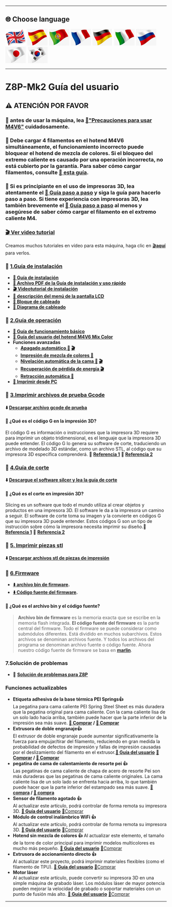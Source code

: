 [M4V6CAUTION]: https://github.com/ZONESTAR3D/Upgrade-kit-guide/blob/main/HOTEND/M4/M4_V6/M4V6_Precaution.md
[LOADFILAMENT]: https://github.com/ZONESTAR3D/Z8P/blob/main/Z8P-MK2/2-Operation_Guide/readme.md#load-filaments
[Z8PMK2VIDEO]: https://github.com/ZONESTAR3D/Z8P/blob/main/Z8P-MK2/6-VideoTutorial
[INSTALLATION_PDF]: https://github.com/ZONESTAR3D/Z8P/tree/main/Z8P-MK2/Z8PMK2_Installation_and_quick_use_guide.pdf
[INSTALLATION_VIDEO]: https://youtu.be/-oieO7U0LCc
[AUTOSUTDOWN_VIDEO]: https://youtu.be/SJLpmJL-tG4
[AUTOLEVELING_VIDEO]: https://youtu.be/Zoyl6PybsUk
[POWERLOSS_VIDEO]: https://youtu.be/f-PpasByiiE
[GCDOE_REF1]: https://beginner3dprinting.com/what-is-g-code-in-3d-printing/
[GCDOE_REF2]: https://www.reprap.org/wiki/G-code
[SLICING_REF1]: https://loveandrobots.com/what-is-slicing-in-3d-printing/
[SLICING_REF2]: https://en.wikipedia.org/wiki/Slicer_(3D_printing)
[Z8PFIRMWARE]: https://github.com/ZONESTAR3D/Firmware/tree/master/Z8/Z8P
[SOURCECODE]: https://github.com/ZONESTAR3D/source-code-for-3d-printer
[Z8P_FAQ]: https://github.com/ZONESTAR3D/Z8P/tree/main/Z8P_FAQ/readme.md
[STEP_GUIDE]: https://github.com/ZONESTAR3D/Z8P/blob/main/Z8P-MK2/step_by_step.md
[INSTALLATION_GUIDE]: https://github.com/ZONESTAR3D/Z8P/tree/main/Z8P-MK2/1-Installation_Guide
[OPERATION_GUIDE]: https://github.com/ZONESTAR3D/Z8P/tree/main/Z8P-MK2/2-Operation_Guide
[M4V6_GUIDE]: https://github.com/ZONESTAR3D/Upgrade-kit-guide/tree/main/HOTEND/M4/M4_V6
[TEST_GCODE]: https://github.com/ZONESTAR3D/Z8P/tree/main/Z8P-MK2/3-TestGcode
[Z8P_SLICING_GUIDE]: https://github.com/ZONESTAR3D/Z8P/tree/main/Z8P-MK2/4-SlicingGuide
[Z8P_PRINTS]: https://github.com/ZONESTAR3D/Z8P/tree/main/Z8P-MK2/5-PrintParts/
[LCD_MENU]: https://github.com/ZONESTAR3D/Z8P/tree/main/Z8P-MK2/2-Operation_Guide/DWIN_LCD_screen_Menu_Description
[MIXCOLOR_GUIDE]: https://github.com/ZONESTAR3D/Document-and-User-Guide/tree/master/Mixing_Color
[AUTOLEVELING_GUIDE]: https://github.com/ZONESTAR3D/Z8P/tree/main/Z8P-MK2/2-Operation_Guide/Bed_Auto_Leveling
[AUTOSHUTDOWN_GUIDE]: https://github.com/ZONESTAR3D/Z8P/tree/main/Z8P-MK2/2-Operation_Guide/Auto_Shut_Down
[AUTORETRACTION_GUIDE]: https://github.com/ZONESTAR3D/Z8P/tree/main/Z8P-MK2/2-Operation_Guide/Auto_Retraction
[PRINTFROMPC_GUIDE]: https://github.com/ZONESTAR3D/Z8P/tree/main/Z8P-MK2/2-Operation_Guide/PrintFromPC
[FROD_GUIDE]: https://github.com/ZONESTAR3D/Upgrade-kit-guide/tree/main/FROD
[WIFI_GUIDE]: https://github.com/ZONESTAR3D/Upgrade-kit-guide/tree/main/FROD
[E4_GUIDE]: https://github.com/ZONESTAR3D/Upgrade-kit-guide/tree/main/HOTEND/E4
[DDE_GUIDE]: https://github.com/ZONESTAR3D/Upgrade-kit-guide/tree/main/Direct_Drive_Extrruder
[LASER_GUIDE]: https://github.com/ZONESTAR3D/Upgrade-kit-guide/tree/main/Laser_Engraving

----
## <a id="choose-language">:globe_with_meridians: Choose language </a>
[![](./lanpic/EN.png)](https://github.com/ZONESTAR3D/Z8P/blob/main/Z8P-MK2/readme.md)
[![](./lanpic/ES.png)](https://github.com/ZONESTAR3D/Z8P/blob/main/Z8P-MK2/readme-es.md)
[![](./lanpic/PT.png)](https://github.com/ZONESTAR3D/Z8P/blob/main/Z8P-MK2/readme-pt.md)
[![](./lanpic/FR.png)](https://github.com/ZONESTAR3D/Z8P/blob/main/Z8P-MK2/readme-fr.md)
[![](./lanpic/DE.png)](https://github.com/ZONESTAR3D/Z8P/blob/main/Z8P-MK2/readme-de.md)
[![](./lanpic/IT.png)](https://github.com/ZONESTAR3D/Z8P/blob/main/Z8P-MK2/readme-it.md)
[![](./lanpic/RU.png)](https://github.com/ZONESTAR3D/Z8P/blob/main/Z8P-MK2/readme-ru.md)
[![](./lanpic/JP.png)](https://github.com/ZONESTAR3D/Z8P/blob/main/Z8P-MK2/readme-jp.md)
[![](./lanpic/KR.png)](https://github.com/ZONESTAR3D/Z8P/blob/main/Z8P-MK2/readme-kr.md)
<!-- [![](./lanpic/SA.png)](https://github.com/ZONESTAR3D/Z8P/blob/main/Z8P-MK2/readme-ar.md) -->

------
# Z8P-Mk2 Guía del usuario 
## :warning: ATENCIÓN POR FAVOR
### :loudspeaker: antes de usar la máquina, lea [:book:"Precauciones para usar M4V6"][M4V6CAUTION] cuidadosamente.
### :loudspeaker: Debe cargar 4 filamentos en el hotend M4V6 simultáneamente, el funcionamiento incorrecto puede bloquear el hotend de mezcla de colores. Si el bloqueo del extremo caliente es causado por una operación incorrecta, no está cubierto por la garantía. Para saber cómo cargar filamentos, consulte [:book: esta guía][LOADFILAMENT].
### :loudspeaker: Si es principiante en el uso de impresoras 3D, lea atentamente el [:book: Guía paso a paso][STEP_GUIDE] y siga la guía para hacerlo paso a paso. Si tiene experiencia con impresoras 3D, lea también brevemente el [:book: Guía paso a paso][STEP_GUIDE] al menos y asegúrese de saber cómo cargar el filamento en el extremo caliente M4.

### [:clapper: Ver video tutorial][Z8PMK2VIDEO]
Creamos muchos tutoriales en vídeo para esta máquina, haga clic en [:clapper:**aquí**][Z8PMK2VIDEO] para verlos.

### :file_folder: [1.Guía de instalación][INSTALLATION_GUIDE]
- **[:book: Guía de instalación][INSTALLATION_GUIDE]**
- **[:blue_book: Archivo PDF de la Guía de instalación y uso rápido][INSTALLATION_PDF]**
- **[:clapper: Videotutorial de instalación][INSTALLATION_VIDEO]**
- **[:book: descripción del menú de la pantalla LCD][LCD_MENU]**
- **[:art: Bloque de cableado](./1-Installation_Guide/Wiring_Block.jpg)**
- **[:art: Diagrama de cableado](./1-Installation_Guide/Wiring_Diagram.jpg)**

### :file_folder: [2.Guía de operación][OPERATION_GUIDE]
- **[:book: Guía de funcionamiento básico][OPERATION_GUIDE]**
- **[:book: Guía del usuario del hotend M4V6 Mix Color][M4V6_GUIDE]**
- **Funciones avanzadas**
   - **[Apagado automático :book:][AUTOSHUTDOWN_GUIDE] [:clapper:][AUTOSUTDOWN_VIDEO]**
   - **[Impresión de mezcla de colores :book:][MIXCOLOR_GUIDE]**
   - **[Nivelación automática de la cama :book:][AUTOLEVELING_GUIDE] [:clapper:][AUTOLEVELING_VIDEO]**
   - **[Recuperación de pérdida de energía :clapper:][POWERLOSS_VIDEO]**
   - **[Retracción automática :book:][AUTORETRACTION_GUIDE]**
- **[:book: Imprimir desde PC][PRINTFROMPC_GUIDE]**
  
### :file_folder: [3.Imprimir archivos de prueba Gcode][TEST_GCODE]
#### :arrow_down: [Descargar archivo gcode de prueba][TEST_GCODE]
#### :pencil: ¿Qué es el código G en la impresión 3D?
El código G es información o instrucciones que la impresora 3D requiere para imprimir un objeto tridimensional, es el lenguaje que la impresora 3D puede entender. El código G lo genera su software de corte, traduciendo un archivo de modelado 3D estándar, como un archivo STL, al código que su impresora 3D específica comprenderá.
:page_with_curl: **[Referencia 1][GCDOE_REF1]**   :page_with_curl: **[Referencia 2][GCDOE_REF2]**

### :file_folder: [4.Guía de corte][Z8P_SLICING_GUIDE]
#### :arrow_down: [Descargue el software silcer y lea la guía de corte][Z8P_SLICING_GUIDE]
#### :pencil: ¿Qué es el corte en impresión 3D?
Slicing es un software que todo el mundo utiliza al crear objetos y productos en una impresora 3D. El software le da a la impresora un camino a seguir. El software de corte toma su imagen y la convierte en códigos G que su impresora 3D puede entender. Estos códigos G son un tipo de instrucción sobre cómo la impresora necesita imprimir su diseño.:page_with_curl: **[Referencia 1][SLICING_REF1]** :page_with_curl: **[Referencia 2][SLICING_REF2]**

### :file_folder: [5. Imprimir piezas stl][Z8P_PRINTS]
#### :arrow_down: [Descargar archivos stl de piezas de impresión][Z8P_PRINTS]

### :link: [6.Firmware][Z8PFIRMWARE]
- **[:arrow_down: archivo bin de firmware][Z8PFIRMWARE].**
- **[:arrow_down: Código fuente del firmware][SOURCECODE].**
#### :pencil: ¿Qué es el archivo bin y el código fuente?
> **Archivo bin de firmware** es la memoria exacta que se escribe en la memoria flash integrada.
> **El código fuente del firmware** es la parte central del firmware. Todo el firmware se puede considerar como submódulos diferentes. Está dividido en muchos subarchivos. Estos archivos se denominan archivos fuente. Y todos los archivos del programa se denominan archivo fuente o código fuente. Ahora nuestro código fuente de firmware se basa en [**marlin**](https://www.marlinfw.org).

### 7.Solución de problemas
- :book: [**Solución de problemas para Z8P**][Z8P_FAQ]

### Funciones actualizables
- **Etiqueta adhesiva de la base térmica PEI Springs:+1:**     
La pegatina para cama caliente PEI Spring Steel Sheet es más duradera que la pegatina original para cama caliente. Con la cama caliente lisa de un solo lado hacia arriba, también puede hacer que la parte inferior de la impresión sea más suave. **[:gift: Comprar](http://bit.ly/3GbI9Sr) / [:gift: Comprar](https://bit.ly/3VkmXOi)**     
- **Extrusora de doble engranaje:+1:**    
El extrusor de doble engranaje puede aumentar significativamente la fuerza para empujar/tirar del filamento, reduciendo en gran medida la probabilidad de defectos de impresión y fallas de impresión causadas por el deslizamiento del filamento en el extrusor.**[:book: Guía del usuario](https://bit.ly/UM_BMG)** **[:gift: Comprar](https://bit.ly/46Vyd9H) / [:gift: Comprar](https://bit.ly/AE_4xBMG)**
- **pegatina de cama de calentamiento de resorte pei :+1:**       
Las pegatinas de cama caliente de chapa de acero de resorte Pei son más duraderas que las pegatinas de cama caliente originales. La cama caliente lisa de un solo lado se enfrenta hacia arriba, lo que también puede hacer que la parte inferior del estampado sea más suave. **[:gift: compra](http://bit.ly/3GbI9Sr) / [:gift: compra](https://bit.ly/3VkmXOi)**
- **Sensor de filamento agotado :+1:**    
Al actualizar este artículo, podrá controlar de forma remota su impresora 3D. **[:book: Guía del usuario][FROD_GUIDE]** [:gift:Comprar](https://www.aliexpress.com/item/4001309957376.html)
- **Módulo de control inalámbrico WiFi :+1:**    
Al actualizar este artículo, podrá controlar de forma remota su impresora 3D. **[:book: Guía del usuario][WIFI_GUIDE]** [:gift:Comprar](https://www.aliexpress.com/item/1005002378551489.html)
- **Hotend sin mezcla de colores :+1:**
Al actualizar este elemento, el tamaño de la torre de color principal para imprimir modelos multicolores es mucho más pequeño. **[:book: Guía del usuario][E4_GUIDE]** [:gift:Comprar](https://www.aliexpress.com/item/1005002951777699.html)
- **Extrusora de accionamiento directo :+1:**    
Al actualizar este proyecto, podrá imprimir materiales flexibles (como el filamento de TPU). **[:book: Guía del usuario][DDE_GUIDE]** [:gift:Comprar](https://www.aliexpress.com/item/1005002847644867.html)
- **Motor láser**    
Al actualizar este artículo, puede convertir su impresora 3D en una simple máquina de grabado láser. Los módulos láser de mayor potencia pueden mejorar la velocidad de grabado o soportar materiales con un punto de fusión más alto. **[:book: Guía del usuario][LASER_GUIDE]** [:gift:Comprar](https://www.aliexpress.com/item/1005004908160260.html)

-----
